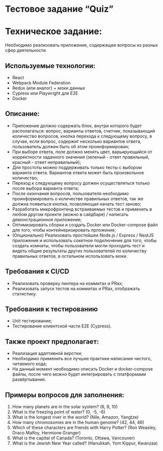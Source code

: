 # Тестовое задание “Quiz”

# Техническое задание: 
Необходимо реализовать приложение, содержащее вопросы из разных сфер деятельности.

## Используемые технологии: 
- React
- Webpack Module Federation
- Redux (или аналог) + моки данных
- Cypress или Playwright для E2E
- Docker

## Описание: 
- Приложение должно содержать блок, внутри которого будет располагаться: вопрос, варианты ответов, счетчик, показывающий количество вопросов, кнопка перехода к следующему вопросу, в случае, если вопрос, содержит несколько вариантов ответа, пользователь должен быть об этом проинформирован;
- При выборе ответа, поле должно менять цвет, варьирующийся от корректности заданного значения (зеленый - ответ правильный, красный - ответ неправильный);
- Для простоты можно поддерживать только тесты с выбором варианта ответа. Вариантов ответа может быть произвольное количество;
- Переход к следующему вопросу должен осуществляться только после выбора варианта ответа;
- После окончания вопросов, пользователя необходимо проинформировать о количестве правильных ответов, так же должна появиться кнопка, позволяющая начать тест заново;
- Разработать микрофронтенд встраиваемых тестов и применить в любом другом проекте (можно в сайдбаре) / написать демонстрационное приложение;
- Оптимизировать сборки и создать Docker или Docker-compose файл для того, чтобы контейнеризировать прложение;
- (Опционально) Реализовать простейшее Node.js / Express / NestJS приложение и использовать сокетное подключение для того, чтобы создать комнаты, чтобы пользователи могли проходить тест и видеть общие результаты других пользователей по количеству правильных ответов, в остальном использовать моки.

## Требования к CI/CD
- Реализовать проверку линтера на коммитах и PRах;
- Реализовать запуск тестов на коммитах и PRах, отображать статистику.

## Требования к тестированию
- Unit тестирование;
- Тестирование клиентской части E2E (Cypress).

## Также проект предполагает: 
- Реализация адаптивной верстки;
- Необходимо применить все лучшие практики написания чистого, читаемого кода;
- На данный момент необходимо описать Docker и docker-compose файлы, после чего можно будет интегрировать с платформами развёртывания.

## Примеры вопросов для заполнения: 
1. How many planets are in the solar system? (8, 9, 10)
2. What is the freezing point of water? (0, -5, -6)
3. What is the longest river in the world? (Nile, Amazon, Yangtze)
4. How many chromosomes are in the human genome? (42, 44, 46)
5. Which of these characters are friends with Harry Potter? (Ron Weasley, Draco Malfoy, Hermione Granger)
6. What is the capital of Canada? (Toronto, Ottawa, Vancouver)
7. What is the Jewish New Year called? (Hanukkah, Yom Kippur, Kwanzaa)
